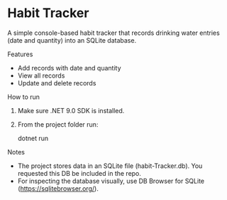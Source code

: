 # Habit Tracker

A simple console-based habit tracker that records drinking water entries (date and quantity) into an SQLite database.

Features
- Add records with date and quantity
- View all records
- Update and delete records

How to run
1. Make sure .NET 9.0 SDK is installed.
2. From the project folder run:

   dotnet run

Notes
- The project stores data in an SQLite file (habit-Tracker.db). You requested this DB be included in the repo.
- For inspecting the database visually, use DB Browser for SQLite (https://sqlitebrowser.org/).
